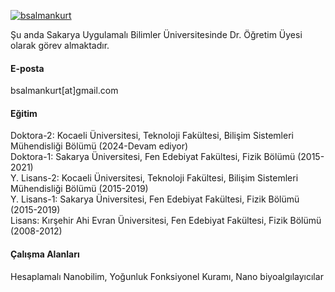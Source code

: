 

[![bsalmankurt](https://img.shields.io/badge/senli1073-github-blue?logo=github)](https://github.com/bsalmankurt)

Şu anda Sakarya Uygulamalı Bilimler Üniversitesinde Dr. Öğretim Üyesi olarak görev almaktadır. 

#### E-posta
bsalmankurt[at]gmail.com

#### Eğitim
Doktora-2: Kocaeli Üniversitesi, Teknoloji Fakültesi, Bilişim Sistemleri Mühendisliği Bölümü (2024-Devam ediyor)\
Doktora-1: Sakarya Üniversitesi, Fen Edebiyat Fakültesi, Fizik Bölümü (2015-2021)\
Y. Lisans-2: Kocaeli Üniversitesi, Teknoloji Fakültesi, Bilişim Sistemleri Mühendisliği Bölümü (2015-2019)\
Y. Lisans-1: Sakarya Üniversitesi, Fen Edebiyat Fakültesi, Fizik Bölümü (2015-2019)\
Lisans: Kırşehir Ahi Evran Üniversitesi, Fen Edebiyat Fakültesi, Fizik Bölümü (2008-2012)

#### Çalışma Alanları
Hesaplamalı Nanobilim, Yoğunluk Fonksiyonel Kuramı, Nano biyoalgılayıcılar

